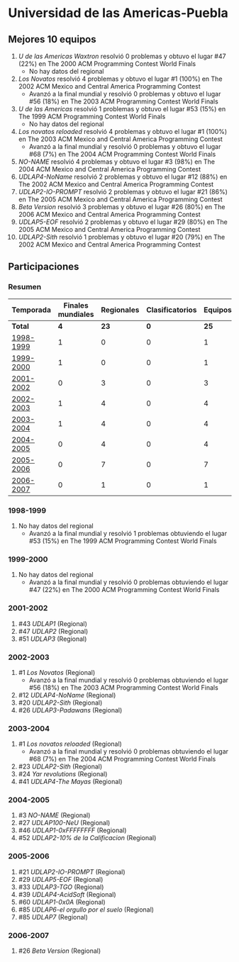 ---
---

# Universidad de las Americas-Puebla

## Mejores 10 equipos

1. _U de las Americas Waxtron_ resolvió 0 problemas y obtuvo el lugar #47 (22%) en The 2000 ACM Programming Contest World Finals
    - No hay datos del regional
1. _Los Novatos_ resolvió 4 problemas y obtuvo el lugar #1 (100%) en The 2002 ACM Mexico and Central America Programming Contest
    - Avanzó a la final mundial y resolvió 0 problemas y obtuvo el lugar #56 (18%) en The 2003 ACM Programming Contest World Finals
1. _U de las Americas_ resolvió 1 problemas y obtuvo el lugar #53 (15%) en The 1999 ACM Programming Contest World Finals
    - No hay datos del regional
1. _Los novatos reloaded_ resolvió 4 problemas y obtuvo el lugar #1 (100%) en The 2003 ACM Mexico and Central America Programming Contest
    - Avanzó a la final mundial y resolvió 0 problemas y obtuvo el lugar #68 (7%) en The 2004 ACM Programming Contest World Finals
1. _NO-NAME_ resolvió 4 problemas y obtuvo el lugar #3 (98%) en The 2004 ACM Mexico and Central America Programming Contest
1. _UDLAP4-NoName_ resolvió 2 problemas y obtuvo el lugar #12 (88%) en The 2002 ACM Mexico and Central America Programming Contest
1. _UDLAP2-IO-PROMPT_ resolvió 2 problemas y obtuvo el lugar #21 (86%) en The 2005 ACM Mexico and Central America Programming Contest
1. _Beta Version_ resolvió 3 problemas y obtuvo el lugar #26 (80%) en The 2006 ACM Mexico and Central America Programming Contest
1. _UDLAP5-EOF_ resolvió 2 problemas y obtuvo el lugar #29 (80%) en The 2005 ACM Mexico and Central America Programming Contest
1. _UDLAP2-Sith_ resolvió 1 problemas y obtuvo el lugar #20 (79%) en The 2002 ACM Mexico and Central America Programming Contest

## Participaciones

### Resumen

| Temporada | Finales mundiales | Regionales | Clasificatorios | Equipos |
| --- | --- | --- | --- | --- |
| **Total** | **4** | **23** | **0** | **25** |
| [1998-1999](#1998-1999) | 1 | 0 | 0 | 1 |
| [1999-2000](#1999-2000) | 1 | 0 | 0 | 1 |
| [2001-2002](#2001-2002) | 0 | 3 | 0 | 3 |
| [2002-2003](#2002-2003) | 1 | 4 | 0 | 4 |
| [2003-2004](#2003-2004) | 1 | 4 | 0 | 4 |
| [2004-2005](#2004-2005) | 0 | 4 | 0 | 4 |
| [2005-2006](#2005-2006) | 0 | 7 | 0 | 7 |
| [2006-2007](#2006-2007) | 0 | 1 | 0 | 1 |

### 1998-1999

1. No hay datos del regional
    - Avanzó a la final mundial y resolvió 1 problemas obtuviendo el lugar #53 (15%) en The 1999 ACM Programming Contest World Finals

### 1999-2000

1. No hay datos del regional
    - Avanzó a la final mundial y resolvió 0 problemas obtuviendo el lugar #47 (22%) en The 2000 ACM Programming Contest World Finals

### 2001-2002

1. #43 _UDLAP1_ (Regional)
1. #47 _UDLAP2_ (Regional)
1. #51 _UDLAP3_ (Regional)

### 2002-2003

1. #1 _Los Novatos_ (Regional)
    - Avanzó a la final mundial y resolvió 0 problemas obtuviendo el lugar #56 (18%) en The 2003 ACM Programming Contest World Finals
1. #12 _UDLAP4-NoName_ (Regional)
1. #20 _UDLAP2-Sith_ (Regional)
1. #26 _UDLAP3-Padawans_ (Regional)

### 2003-2004

1. #1 _Los novatos reloaded_ (Regional)
    - Avanzó a la final mundial y resolvió 0 problemas obtuviendo el lugar #68 (7%) en The 2004 ACM Programming Contest World Finals
1. #23 _UDLAP2-Sith_ (Regional)
1. #24 _Yar revolutions_ (Regional)
1. #41 _UDLAP4-The Mayas_ (Regional)

### 2004-2005

1. #3 _NO-NAME_ (Regional)
1. #27 _UDLAP100-NeU_ (Regional)
1. #46 _UDLAP1-0xFFFFFFFF_ (Regional)
1. #52 _UDLAP2-10% de la Calificacion_ (Regional)

### 2005-2006

1. #21 _UDLAP2-IO-PROMPT_ (Regional)
1. #29 _UDLAP5-EOF_ (Regional)
1. #33 _UDLAP3-TGO_ (Regional)
1. #39 _UDLAP4-AcidSoft_ (Regional)
1. #60 _UDLAP1-0x0A_ (Regional)
1. #85 _UDLAP6-el orgullo por el suelo_ (Regional)
1. #85 _UDLAP7_ (Regional)

### 2006-2007

1. #26 _Beta Version_ (Regional)



